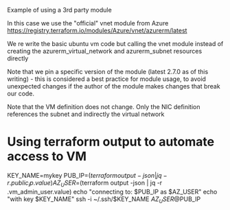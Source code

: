 Example of using a 3rd party module 

In this case we use the "official"  vnet module from Azure 
https://registry.terraform.io/modules/Azure/vnet/azurerm/latest

We re write the basic ubuntu vm code but calling the vnet module instead of creating the azurerm_virtual_network and azurerm_subnet resources directly

Note that we pin a specific  version of the module (latest 2.7.0 as of this writing) - this is considered a best practice for module usage, to avoid unexpected changes if the author of the module makes changes that break our code.

Note that the VM definition does not change.  Only the NIC definition references the subnet and indirectly the virtual network

# Using terraform output to automate access to VM
KEY_NAME=mykey
PUB_IP=$(terraform output  -json | jq -r .public_ip.value)
AZ_USER=$(terraform output  -json | jq -r .vm_admin_user.value)
echo "connecting to: $PUB_IP as $AZ_USER"
echo "with key $KEY_NAME"
ssh -i ~/.ssh/$KEY_NAME $AZ_USER@$PUB_IP